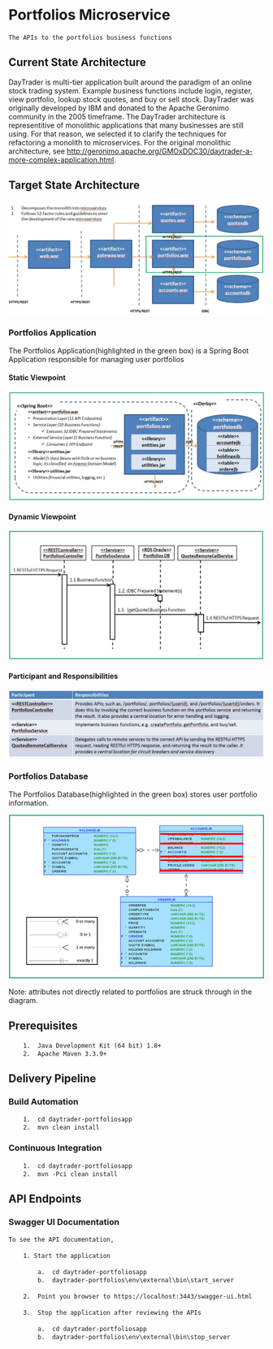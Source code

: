 
# Portfolios Microservice

	The APIs to the portfolios business functions



## Current State Architecture

DayTrader is multi-tier application built around the paradigm of an online stock trading system. Example business functions include
login, register, view portfolio, lookup stock quotes, and buy or sell stock. DayTrader was originally developed by IBM and donated 
to the Apache Geronimo community in the 2005 timeframe. The DayTrader architecture is representitive of monolithic applications that 
many businesses are still using. For that reason, we selected it to clarify the techniques for refactoring a monolith to microservices. 
For the original monolithic architecture, see http://geronimo.apache.org/GMOxDOC30/daytrader-a-more-complex-application.html. 



## Target State Architecture

![Target-State-Architecture](images/Target-State-Architecture.JPG)



### Portfolios Application

The Portfolios Application(highlighted in the green box) is a Spring Boot Application responsible for managing user portfolios



#### Static Viewpoint

![Static-Viewpoint](images/Static-Viewpoint.JPG)



#### Dynamic Viewpoint

![Dynamic-Viewpoint](images/Dynamic-Viewpoint.JPG)



#### Participant and Responsibilities

![Participant-Responsibilities](images/Participant-Responsibilities.JPG)



### Portfolios Database

The Portfolios Database(highlighted in the green box) stores user portfolio information. 

![Database-Schema](images/Database-Schema.JPG)

Note: attributes not directly related to portfolios are struck through in the diagram.



## Prerequisites

		1.	Java Development Kit (64 bit) 1.8+
		2.	Apache Maven 3.3.9+


## Delivery Pipeline

### Build Automation

		1.	cd daytrader-portfoliosapp
		2.	mvn clean install

### Continuous Integration

		1.	cd daytrader-portfoliosapp
		2.	mvn -Pci clean install


## API Endpoints 

### Swagger UI Documentation

	To see the API documentation, 

		1. Start the application

			a.	cd daytrader-portfoliosapp
			b. 	daytrader-portfolios\env\external\bin\start_server

		2. 	Point you browser to https://localhost:3443/swagger-ui.html

		3.	Stop the application after reviewing the APIs

			a.	cd daytrader-portfoliosapp	
			b.	daytrader-portfolios\env\external\bin\stop_server

